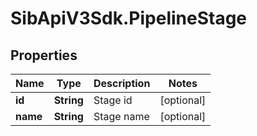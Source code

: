 # SibApiV3Sdk.PipelineStage

## Properties
Name | Type | Description | Notes
------------ | ------------- | ------------- | -------------
**id** | **String** | Stage id | [optional] 
**name** | **String** | Stage name | [optional] 


